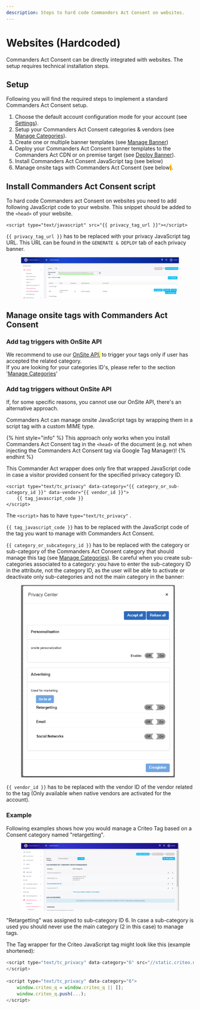 ```yaml
---
description: Steps to hard code Commanders Act Consent on websites.
---
```


# Websites (Hardcoded)

Commanders Act Consent can be directly integrated with websites. The setup requires technical installation steps.

## Setup

Following you will find the required steps to implement a standard Commanders Act Consent setup.

1. Choose the default account configuration mode for your account (see [Settings](../user-guides/settings.md)).
2. Setup your Commanders Act Consent categories & vendors (see [Manage Categories](../user-guides/categories-and-tags/manage-categories.md)).
3. Create one or multiple banner templates (see [Manage Banner](../user-guides/privacy-banners/manage-banner.md))
4. Deploy your Commanders Act Consent banner templates to the Commanders Act CDN or on premise target (see [Deploy Banner](../user-guides/privacy-banners/deploy-banner.md)).
5. Install Commanders Act Consent JavaScript tag (see below)
6. Manage onsite tags with Commanders Act Consent (see below<mark style="color:red;">)</mark>.

## Install Commanders Act Consent script

To hard code Commanders act Consent on websites you need to add following JavaScript code to your website. This snippet should be added to the `<head>` of your website.

```
<script type="text/javascript" src="{{ privacy_tag_url }}"></script>
```

`{{ privacy_tag_url }}` has to be replaced with your privacy JavaScript tag URL. This URL can be found in the `GENERATE & DEPLOY` tab of each privacy banner.

<figure><img src="../../../.gitbook/assets/image (222).png" alt=""><figcaption></figcaption></figure>

## Manage onsite tags with Commanders Act Consent

### **Add tag triggers with OnSite API**

We recommend to use our [OnSite API](../onsite-api/)<mark style="color:red;">,</mark> to trigger your tags only if user has accepted the related category.\
If you are looking for your categories  ID's, please refer to the section '[Manage Categories](../user-guides/categories-and-tags/manage-categories.md)'

### Add tag triggers without OnSite API

If, for some specific reasons, you cannot use our OnSite API, there's an alternative approach.

Commanders Act can manage onsite JavaScript tags by wrapping them in a script tag with a custom MIME type.

{% hint style="info" %}
This approach only works when you install Commanders Act Consent tag in the `<head>` of the document (e.g. not when injecting the Commanders Act Consent tag via Google Tag Manager)!
{% endhint %}

This Commander Act wrapper does only fire that wrapped JavaScript code in case a visitor provided consent for the specified privacy category ID.

```
<script type="text/tc_privacy" data-category="{{ category_or_sub-category_id }}" data-vendor="{{ vendor_id }}">
    {{ tag_javascript_code }}
</script>
```

The `<script>` has to have `type="text/tc_privacy"` .

`{{ tag_javascript_code }}` has to be replaced with the JavaScript code of the tag you want to manage with Commanders Act Consent.

`{{ category_or_subcategory_id }}` has to be replaced with the category or sub-category of the Commanders Act Consent category that should manage this tag (see [Manage Categories](../user-guides/categories-and-tags/manage-categories.md)). Be careful when you create sub-categories associated to a category: you have to enter the sub-category ID in the attribute, not the category ID, as the user will be able to activate or deactivate only sub-categories and not the main category in the banner:

<figure><img src="../../../.gitbook/assets/image (190).png" alt="" width="413"><figcaption></figcaption></figure>

`{{ vendor_id }}` has to be replaced with the vendor ID of the vendor related to the tag (Only available when native vendors are activated for the account).

### Example

Following examples shows how you would manage a Criteo Tag based on a Consent category named "retargetting".&#x20;

<figure><img src="../../../.gitbook/assets/image (197).png" alt=""><figcaption></figcaption></figure>

"Retargetting" was assigned to sub-category ID 6. In case a sub-category is used you should never use the main category (2 in this case) to manage tags.

The Tag wrapper for the Criteo JavaScript tag might look like this (example shortened):

```javascript
<script type="text/tc_privacy" data-category="6" src="//static.criteo.net/js/ld/ld.js" async="true">
</script>

<script type="text/tc_privacy" data-category="6">
    window.criteo_q = window.criteo_q || [];
    window.criteo_q.push(...);
</script>
```
